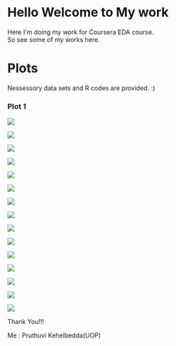 # Hello Welcome to My work

Here I'm doing my work for Coursera EDA course.   
So see some of my works here.

# Plots
Nessessory data sets and R codes are provided. :)

### Plot 1

![](Figures/LondonBikedays.png)   

![](Figures/lp1.png)  

![](Figures/lp2.png)    

![](Figures/lp3.png) 

![](Figures/ggp1.png)   

![](Figures/ggp2.png)   

![](Figures/ggp3.png)   

![](Figures/ggp4.png)    

![](Figures/ggp5.png)   

![](Figures/ggp6.png)   

![](Figures/ggp7.png)    

![](Figures/ggp8.png)    

![](Figures/ggp9.png)   

![](Figures/ggp10.png)   

![](Figures/ggp11.png)



Thank You!!!  

Me : Pruthuvi Kehelbedda(UOP)